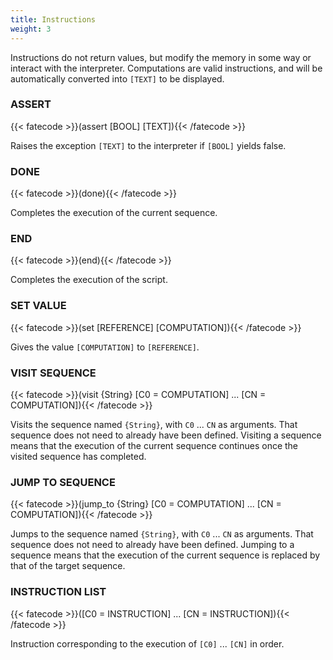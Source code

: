 ```yaml
---
title: Instructions
weight: 3
---
```

Instructions do not return values, but modify the memory in some way or
interact with the interpreter. Computations are valid instructions, and will be
automatically converted into `[TEXT]` to be displayed.

### ASSERT
{{< fatecode >}}(assert [BOOL] [TEXT]){{< /fatecode >}}

Raises the exception `[TEXT]` to the interpreter if `[BOOL]` yields
false.

### DONE
{{< fatecode >}}(done){{< /fatecode >}}

Completes the execution of the current sequence.

### END
{{< fatecode >}}(end){{< /fatecode >}}

Completes the execution of the script.

### SET VALUE
{{< fatecode >}}(set [REFERENCE] [COMPUTATION]){{< /fatecode >}}

Gives the value `[COMPUTATION]` to `[REFERENCE]`.

### VISIT SEQUENCE
{{< fatecode >}}(visit {String} [C0 = COMPUTATION] ... [CN = COMPUTATION]){{< /fatecode >}}

Visits the sequence named `{String}`, with `C0` ... `CN` as arguments. That
sequence does not need to already have been defined. Visiting a sequence means
that the execution of the current sequence continues once the visited sequence
has completed.

### JUMP TO SEQUENCE
{{< fatecode >}}(jump_to {String} [C0 = COMPUTATION] ... [CN = COMPUTATION]){{< /fatecode >}}

Jumps to the sequence named `{String}`, with `C0` ... `CN` as arguments. That
sequence does not need to already have been defined. Jumping to a sequence means
that the execution of the current sequence is replaced by that of the target
sequence.

### INSTRUCTION LIST
{{< fatecode >}}([C0 = INSTRUCTION] ... [CN = INSTRUCTION]){{< /fatecode >}}

Instruction corresponding to the execution of `[C0]` ... `[CN]` in order.

